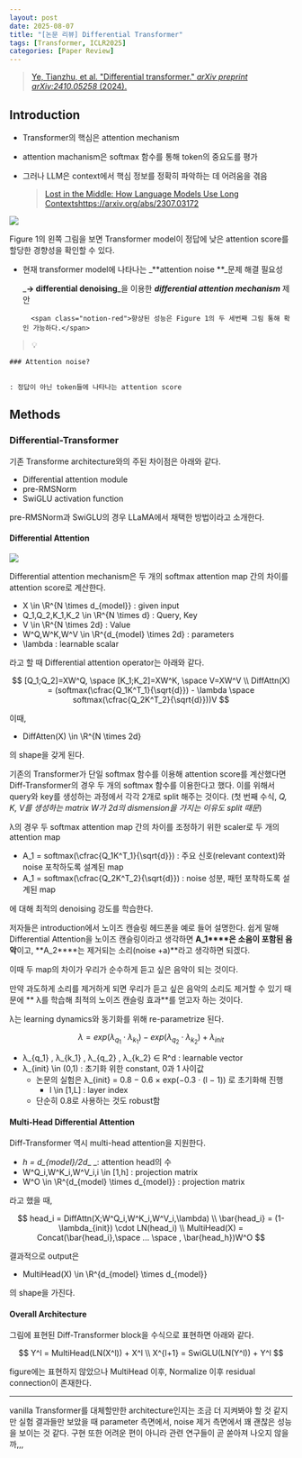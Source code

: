 ```yaml
---
layout: post
date: 2025-08-07
title: "[논문 리뷰] Differential Transformer"
tags: [Transformer, ICLR2025]
categories: [Paper Review]
---
```


> [Ye, Tianzhu, et al. "Differential transformer." ](https://arxiv.org/abs/2410.05258)[_arXiv preprint arXiv:2410.05258_](https://arxiv.org/abs/2410.05258)[ (2024).](https://arxiv.org/abs/2410.05258)



## Introduction

- Transformer의 핵심은 attention mechanism
- attention machanism은 softmax 함수를 통해 token의 중요도를 평가
- 그러나 LLM은 context에서 핵심 정보를 정확히 파악하는 데 어려움을 겪음

	> [Lost in the Middle: How Language Models Use Long Contextshttps://arxiv.org/abs/2307.03172](https://arxiv.org/abs/2307.03172)


![](https://prod-files-secure.s3.us-west-2.amazonaws.com/542b861c-36a8-4051-84e5-8804b6728dba/9083ea56-691a-4752-ae26-47f403431ac8/image.png?X-Amz-Algorithm=AWS4-HMAC-SHA256&X-Amz-Content-Sha256=UNSIGNED-PAYLOAD&X-Amz-Credential=ASIAZI2LB466TEHGXSGU%2F20251004%2Fus-west-2%2Fs3%2Faws4_request&X-Amz-Date=20251004T180104Z&X-Amz-Expires=3600&X-Amz-Security-Token=IQoJb3JpZ2luX2VjEMj%2F%2F%2F%2F%2F%2F%2F%2F%2F%2FwEaCXVzLXdlc3QtMiJHMEUCIDh0PuAhlPlYLWC0alnFQ1p5ItdJCmwIlbf%2FnJZ0yrioAiEA6DPmHbW5VNCCWBX6AN342ml4M3xIIeMbpKAWymriMvcq%2FwMIYRAAGgw2Mzc0MjMxODM4MDUiDAYtc5HTPwvEneLacircA3zjY9cv6Qad4oDLSBhy9%2FioNAhAlKxHcEvrp6JuhZo1rNwA%2FprFzQkZxTY2TsBUrHYn%2F2OhT1eyDapPdgUvAXQ9qSsiaAcSscCvMUmc63UwHGwlHCZ4kQt78P7lAKNfroaXGRg8ZLv9oz1czF%2BFrpCpkH5POb5TywMB30fjwNXqt3xuT4Mydb5S8LbagOKbYhGxM%2BLQdNWfXywpJqlxpQhE5jg1nuk0IUtgAvwdORv%2BgQs1B7ym%2BPbY%2BMze35UJvCIe7tcSGYGTjUhUQhdh8812spkU%2B0kDxy5yI9d8kzPzhRqtXHW7MNet3Y7VVPYqeoDsn50tLXF%2BGcB1eOtTFB4WLx6LvEpngYXKT4Rb4ufEcs8bl8xehGMN6eqrLmR5BPl99n7ryCG1iuxUR1pKA8eTQxZ1CY5TcvK5EpSFcKYRkKKYVUagOY7vgHNhIV96cVxxOrZRvH9iIDK4H5QJEXuiMRJ%2BmfoxJCi1tt0eQMmxN4WyWqdO832DR57%2BIjMRKLrlDjvlLVdiIMGSLwdEQ21kf4%2FJviDNOXqYTv4w0qBJR1dl7Tsx%2BA75INf1MeG950d8aiE7qD%2FXBbTz8EIaCIrVFRKoQyva9YBY0mjCpepfR%2Fit67MwikXsmmpLMNePhccGOqUBsY1jngRS%2F%2Bm8sCAU5tmCA1kpY4ZFdp%2F0lOdngc%2BfYB6YiVUsTWc8vsxwxRSnyohk6HQAk9u2vMP3hfI8RH9nPQ1e7NGZ5XgrgK6%2FKTBHPCZdbZtI%2BPEtf43k0JMSTMoGEJuu99FdwSY0G1AwJgQNF5s2VxPfC%2FXrsBr92%2FrcQ0eES1e9qDEC7eMdQZDwhdBXFd2le5ON4Cg5IMH1sYp3EINiWK%2B7&X-Amz-Signature=2fde05b774f16c9dedf76670da5ae917b24e79e20d09b58314185bad99a13223&X-Amz-SignedHeaders=host&x-amz-checksum-mode=ENABLED&x-id=GetObject)


Figure 1의 왼쪽 그림을 보면 Transformer model이 정답에 낮은 attention score를 할당한 경향성을 확인할 수 있다.

- 현재 transformer model에 나타나는 _**attention noise **_문제 해결 필요성

	_**→ differential denoising**_을 이용한 _**differential attention mechanism**_ 제안


		<span class="notion-red">향상된 성능은 Figure 1의 두 세번째 그림 통해 확인 가능하다.</span>


> 💡 


	### Attention noise?


	: 정답이 아닌 token들에 나타나는 attention score



## Methods



### Differential-Transformer


기존 Transforme architecture와의 주된 차이점은 아래와 같다.

- Differential attention module
- pre-RMSNorm
- SwiGLU activation function

pre-RMSNorm과 SwiGLU의 경우 LLaMA에서 채택한 방법이라고 소개한다.



#### Differential Attention


![](https://prod-files-secure.s3.us-west-2.amazonaws.com/542b861c-36a8-4051-84e5-8804b6728dba/116d70b2-1963-4810-9167-f4c7d8a06e8f/image.png?X-Amz-Algorithm=AWS4-HMAC-SHA256&X-Amz-Content-Sha256=UNSIGNED-PAYLOAD&X-Amz-Credential=ASIAZI2LB466TEHGXSGU%2F20251004%2Fus-west-2%2Fs3%2Faws4_request&X-Amz-Date=20251004T180104Z&X-Amz-Expires=3600&X-Amz-Security-Token=IQoJb3JpZ2luX2VjEMj%2F%2F%2F%2F%2F%2F%2F%2F%2F%2FwEaCXVzLXdlc3QtMiJHMEUCIDh0PuAhlPlYLWC0alnFQ1p5ItdJCmwIlbf%2FnJZ0yrioAiEA6DPmHbW5VNCCWBX6AN342ml4M3xIIeMbpKAWymriMvcq%2FwMIYRAAGgw2Mzc0MjMxODM4MDUiDAYtc5HTPwvEneLacircA3zjY9cv6Qad4oDLSBhy9%2FioNAhAlKxHcEvrp6JuhZo1rNwA%2FprFzQkZxTY2TsBUrHYn%2F2OhT1eyDapPdgUvAXQ9qSsiaAcSscCvMUmc63UwHGwlHCZ4kQt78P7lAKNfroaXGRg8ZLv9oz1czF%2BFrpCpkH5POb5TywMB30fjwNXqt3xuT4Mydb5S8LbagOKbYhGxM%2BLQdNWfXywpJqlxpQhE5jg1nuk0IUtgAvwdORv%2BgQs1B7ym%2BPbY%2BMze35UJvCIe7tcSGYGTjUhUQhdh8812spkU%2B0kDxy5yI9d8kzPzhRqtXHW7MNet3Y7VVPYqeoDsn50tLXF%2BGcB1eOtTFB4WLx6LvEpngYXKT4Rb4ufEcs8bl8xehGMN6eqrLmR5BPl99n7ryCG1iuxUR1pKA8eTQxZ1CY5TcvK5EpSFcKYRkKKYVUagOY7vgHNhIV96cVxxOrZRvH9iIDK4H5QJEXuiMRJ%2BmfoxJCi1tt0eQMmxN4WyWqdO832DR57%2BIjMRKLrlDjvlLVdiIMGSLwdEQ21kf4%2FJviDNOXqYTv4w0qBJR1dl7Tsx%2BA75INf1MeG950d8aiE7qD%2FXBbTz8EIaCIrVFRKoQyva9YBY0mjCpepfR%2Fit67MwikXsmmpLMNePhccGOqUBsY1jngRS%2F%2Bm8sCAU5tmCA1kpY4ZFdp%2F0lOdngc%2BfYB6YiVUsTWc8vsxwxRSnyohk6HQAk9u2vMP3hfI8RH9nPQ1e7NGZ5XgrgK6%2FKTBHPCZdbZtI%2BPEtf43k0JMSTMoGEJuu99FdwSY0G1AwJgQNF5s2VxPfC%2FXrsBr92%2FrcQ0eES1e9qDEC7eMdQZDwhdBXFd2le5ON4Cg5IMH1sYp3EINiWK%2B7&X-Amz-Signature=a5678226bf29bd23fab9e40dce927e3f42c4e41cfe63050c20cd2a1bd69d3c00&X-Amz-SignedHeaders=host&x-amz-checksum-mode=ENABLED&x-id=GetObject)


Differential attention mechanism은 두 개의 softmax attention map 간의 차이를 attention score로 계산한다.

- X \in \R^{N \times d\_{model}} : given input
- Q\_1,Q\_2,K\_1,K\_2 \in \R^{N \times d} : Query, Key
- V \in \R^{N \times 2d} : Value
- W^Q,W^K,W^V \in \R^{d\_{model} \times 2d} : parameters
- \lambda : learnable scalar

라고 할 때 Differential attention operator는 아래와 같다.


$$
[Q_1;Q_2]=XW^Q, \space [K_1;K_2]=XW^K, \space V=XW^V \\
DiffAttn(X) = (softmax(\cfrac{Q_1K^T_1}{\sqrt{d}}) - \lambda \space softmax(\cfrac{Q_2K^T_2}{\sqrt{d}}))V
$$


이때,

- DiffAtten(X) \in \R^{N \times 2d}

의 shape을 갖게 된다.


기존의 Transformer가 단일 softmax 함수를 이용해 attention score를 계산했다면 Diff-Transformer의 경우 두 개의 softmax 함수를 이용한다고 했다. 이를 위해서 query와 key를 생성하는 과정에서 각각 2개로 split 해주는 것이다. <span class="notion-red">(첫 번째 수식, </span><span class="notion-red">_Q, K, V를 생성하는 matrix W가 2d의 dismension을 가지는 이유도 split 때문_</span><span class="notion-red">)</span>


 λ의 경우 두 softmax attention map 간의 차이를 조정하기 위한 scaler로 두 개의 attention map

- A\_1 = softmax(\cfrac{Q\_1K^T\_1}{\sqrt{d}}) : 주요 신호(relevant context)와 noise 포착하도록 설계된 map
- A\_1 = softmax(\cfrac{Q\_2K^T\_2}{\sqrt{d}}) : noise 성분, 패턴 포착하도록 설계된 map 

에 대해 최적의 denoising 강도를 학습한다.


저자들은 introduction에서 노이즈 캔슬링 헤드폰을 예로 들어 설명한다. 쉽게 말해 Differential Attention을 노이즈 캔슬링이라고 생각하면 **A\_1****은 소음이 포함된 음악**이고, **A\_2****는 제거되는 소리(noise +a)**라고 생각하면 되겠다. 


이때 두 map의 차이가 우리가 순수하게 듣고 싶은 음악이 되는 것이다. 


만약 과도하게 소리를 제거하게 되면 우리가 듣고 싶은 음악의 소리도 제거할 수 있기 때문에 ** λ를 학습해 최적의 노이즈 캔슬링 효과**를 얻고자 하는 것이다.


λ는 learning dynamics와 동기화를 위해 re-parametrize 된다.


$$
\lambda = exp(\lambda_{q_1} \cdot \lambda_{k_1}) - exp(\lambda_{q_2} \cdot \lambda_{k_2}) + \lambda_{init}
$$

- λ\_{q\_1} , λ\_{k\_1} , λ\_{q\_2} , λ\_{k\_2} ∈ R^d : learnable vector
- λ\_{init} \in (0,1) : 초기화 위한 constant, 0과 1 사이값
	- 논문의 실험은 λ\_{init} = 0.8 − 0.6 × exp(−0.3 · (l − 1)) 로 초기화해 진행
		- l \in [1,L] : layer index
	- 단순히 0.8로 사용하는 것도 robust함


#### **Multi-Head Differential Attention**


Diff-Transformer 역시 multi-head attention을 지원한다.

- _h = d\_{model}/2d__ _: attention head의 수
- W^Q\_i,W^K\_i,W^V\_i,i \in [1,h] : projection matrix
- W^O \in \R^{d\_{model} \times d\_{model}} : projection matrix

라고 했을 때,


$$
head_i = DiffAttn(X;W^Q_i,W^K_i,W^V_i,\lambda) \\
\bar{head_i} = (1-\lambda_{init}) \cdot LN(head_i) \\
MultiHead(X) = Concat(\bar{head_i},\space ... \space , \bar{head_h})W^O
$$


결과적으로 output은

- MultiHead(X) \in \R^{d\_{model} \times d\_{model}}

의 shape을 가진다.



#### Overall Architecture


그림에 표현된 Diff-Transformer block을 수식으로 표현하면 아래와 같다.


$$
Y^l = MultiHead(LN(X^l)) + X^l \\
X^{l+1} = SwiGLU(LN(Y^l)) + Y^l
$$


figure에는 표현하지 않았으나 MultiHead 이후, Normalize 이후 residual connection이 존재한다.


---


vanilla Transformer를 대체할만한 architecture인지는 조금 더 지켜봐야 할 것 같지만 실험 결과들만 보았을 때 parameter 측면에서, noise 제거 측면에서 꽤 괜찮은 성능을 보이는 것 같다. 구현 또한 어려운 편이 아니라 관련 연구들이 곧 쏟아져 나오지 않을까,,,

